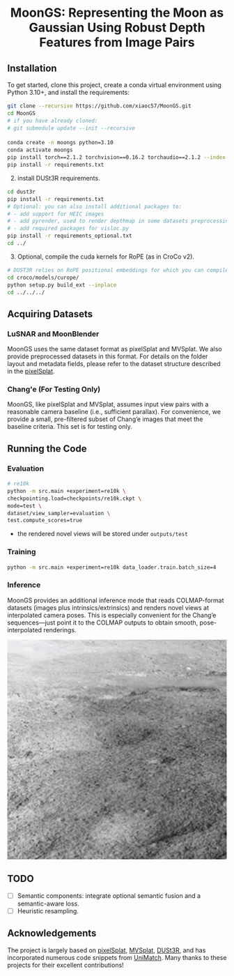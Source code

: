<p align="center">
  <h1 align="center">MoonGS: Representing the Moon as Gaussian Using Robust Depth Features from Image Pairs</h1>
</p>



## Installation

To get started, clone this project, create a conda virtual environment using Python 3.10+, and install the requirements:

```bash
git clone --recursive https://github.com/xiaoc57/MoonGS.git
cd MoonGS
# if you have already cloned:
# git submodule update --init --recursive

conda create -n moongs python=3.10
conda activate moongs
pip install torch==2.1.2 torchvision==0.16.2 torchaudio==2.1.2 --index-url https://download.pytorch.org/whl/cu118
pip install -r requirements.txt

```
2. install DUSt3R requirements.

```bash
cd dust3r
pip install -r requirements.txt
# Optional: you can also install additional packages to:
# - add support for HEIC images
# - add pyrender, used to render depthmap in some datasets preprocessing
# - add required packages for visloc.py
pip install -r requirements_optional.txt
cd ../
```
3. Optional, compile the cuda kernels for RoPE (as in CroCo v2).
```bash
# DUST3R relies on RoPE positional embeddings for which you can compile some cuda kernels for faster runtime.
cd croco/models/curope/
python setup.py build_ext --inplace
cd ../../../
```

## Acquiring Datasets

### LuSNAR and MoonBlender

MoonGS uses the same dataset format as pixelSplat and MVSplat. We also provide preprocessed datasets in this format. For details on the folder layout and metadata fields, please refer to the dataset structure described in the [pixelSplat](https://github.com/dcharatan/pixelsplat?tab=readme-ov-file).

### Chang'e (For Testing Only)

MoonGS, like pixelSplat and MVSplat, assumes input view pairs with a reasonable camera baseline (i.e., sufficient parallax). For convenience, we provide a small, pre-filtered subset of Chang’e images that meet the baseline criteria. This set is for testing only.

## Running the Code

### Evaluation

```bash
# re10k
python -m src.main +experiment=re10k \
checkpointing.load=checkpoints/re10k.ckpt \
mode=test \
dataset/view_sampler=evaluation \
test.compute_scores=true
```

* the rendered novel views will be stored under `outputs/test`

### Training

```bash
python -m src.main +experiment=re10k data_loader.train.batch_size=4
```

### Inference
MoonGS provides an additional inference mode that reads COLMAP-format datasets (images plus intrinsics/extrinsics) and renders novel views at interpolated camera poses. This is especially convenient for the Chang’e sequences—just point it to the COLMAP outputs to obtain smooth, pose-interpolated renderings.

![preview](assets/chang_e_outputs/0119_2020-02-19_PCAML.gif)

## TODO

- [ ] Semantic components: integrate optional semantic fusion and a semantic-aware loss. 
- [ ] Heuristic resampling.

## Acknowledgements

The project is largely based on [pixelSplat](https://github.com/dcharatan/pixelsplat), [MVSplat](https://github.com/donydchen/mvsplat), [DUSt3R](https://github.com/naver/dust3r),  and has incorporated numerous code snippets from [UniMatch](https://github.com/autonomousvision/unimatch). Many thanks to these projects for their excellent contributions!